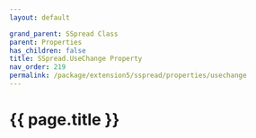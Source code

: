 ```yaml
---
layout: default

grand_parent: SSpread Class
parent: Properties
has_children: false
title: SSpread.UseChange Property
nav_order: 219
permalink: /package/extension5/sspread/properties/usechange
---
```

# {{ page.title }}
